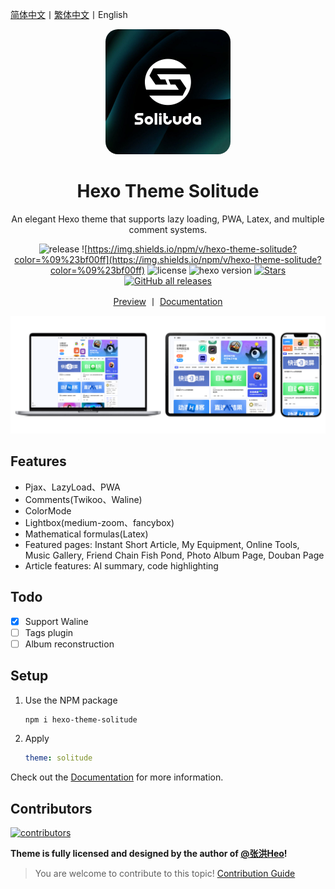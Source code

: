 [简体中文](README.md)丨[繁体中文](README_EN.md)丨English

<div align="center">
  <img width="200" style="border-radius:10%;" src="./source/img/logo.png" alt="Solitude logo"/>

  <h1 align="center">Hexo Theme Solitude</h1>

  <p align="center">An elegant Hexo theme that supports lazy loading, PWA, Latex, and multiple comment systems.</p>

![release](https://img.shields.io/github/package-json/v/valor-x/hexo-theme-solitude/master?color=%231ab1ad&label=release)
![https://img.shields.io/npm/v/hexo-theme-solitude?color=%09%23bf00ff](https://img.shields.io/npm/v/hexo-theme-solitude?color=%09%23bf00ff)
![license](https://img.shields.io/github/license/valor-x/hexo-theme-solitude?color=FF5531)
![hexo version](https://img.shields.io/badge/hexo-6.3.0+-0e83c)
[![Stars](https://img.shields.io/github/stars/valor-x/hexo-theme-solitude)](https://github.com/valor-x/hexo-theme-solitude/stargazers)
[![GitHub all releases](https://img.shields.io/github/downloads/valor-x/hexo-theme-solitude/total)](https://github.com/valor-x/hexo-theme-solitude/releases/latest)

[Preview](https://solitude-demo.efu.me/) 丨  [Documentation](https://solitude-docs.efu.me/)

</div>

![Screenshot](./source/img/screenshot.png)

## Features

- Pjax、LazyLoad、PWA
- Comments(Twikoo、Waline)
- ColorMode
- Lightbox(medium-zoom、fancybox)
- Mathematical formulas(Latex)
- Featured pages: Instant Short Article, My Equipment, Online Tools, Music Gallery, Friend Chain Fish Pond, Photo Album Page, Douban Page
- Article features: AI summary, code highlighting

## Todo

- [x] Support Waline
- [ ] Tags plugin
- [ ] Album reconstruction

## Setup

1. Use the NPM package
      ```bash
      npm i hexo-theme-solitude
      ```
2. Apply
      ```yaml
      theme: solitude
      ```

Check out the [Documentation](https://solitude-docs.efu.me/) for more information.

## Contributors

<a href="https://github.com/valor-x/hexo-theme-solitude/graphs/contributors">
  <img alt="contributors" src="https://contrib.rocks/image?repo=valor-x/hexo-theme-solitude" />
</a>

**Theme is fully licensed and designed by the author of [@张洪Heo](https://github.com/zhheo)!**

> You are welcome to contribute to this topic! [Contribution Guide](/CONTRIBUTING.md)